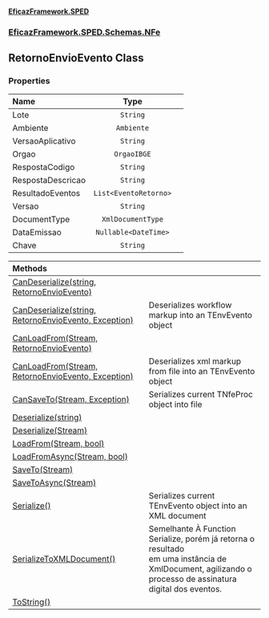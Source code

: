 #### [EficazFramework.SPED](EficazFrameworkSPED.md 'EficazFramework SPED')
### [EficazFramework.SPED.Schemas.NFe](EficazFramework.SPED.Schemas.NFe.md 'EficazFramework.SPED.Schemas.NFe')

## RetornoEnvioEvento Class
### Properties

| Name | Type | |
| :--- | :---: | :--- |
| Lote | `String` |  |
| Ambiente | `Ambiente` |  |
| VersaoAplicativo | `String` |  |
| Orgao | `OrgaoIBGE` |  |
| RespostaCodigo | `String` |  |
| RespostaDescricao | `String` |  |
| ResultadoEventos | `List<EventoRetorno>` |  |
| Versao | `String` |  |
| DocumentType | `XmlDocumentType` |  |
| DataEmissao | `Nullable<DateTime>` |  |
| Chave | `String` |  |

| Methods | |
| :--- | :--- |
| [CanDeserialize(string, RetornoEnvioEvento)](EficazFramework.SPED.Schemas.NFe/RetornoEnvioEvento/CanDeserialize(string,RetornoEnvioEvento).md 'EficazFramework.SPED.Schemas.NFe.RetornoEnvioEvento.CanDeserialize(string, EficazFramework.SPED.Schemas.NFe.RetornoEnvioEvento)') | |
| [CanDeserialize(string, RetornoEnvioEvento, Exception)](EficazFramework.SPED.Schemas.NFe/RetornoEnvioEvento/CanDeserialize(string,RetornoEnvioEvento,Exception).md 'EficazFramework.SPED.Schemas.NFe.RetornoEnvioEvento.CanDeserialize(string, EficazFramework.SPED.Schemas.NFe.RetornoEnvioEvento, System.Exception)') | Deserializes workflow markup into an TEnvEvento object |
| [CanLoadFrom(Stream, RetornoEnvioEvento)](EficazFramework.SPED.Schemas.NFe/RetornoEnvioEvento/CanLoadFrom(Stream,RetornoEnvioEvento).md 'EficazFramework.SPED.Schemas.NFe.RetornoEnvioEvento.CanLoadFrom(System.IO.Stream, EficazFramework.SPED.Schemas.NFe.RetornoEnvioEvento)') | |
| [CanLoadFrom(Stream, RetornoEnvioEvento, Exception)](EficazFramework.SPED.Schemas.NFe/RetornoEnvioEvento/CanLoadFrom(Stream,RetornoEnvioEvento,Exception).md 'EficazFramework.SPED.Schemas.NFe.RetornoEnvioEvento.CanLoadFrom(System.IO.Stream, EficazFramework.SPED.Schemas.NFe.RetornoEnvioEvento, System.Exception)') | Deserializes xml markup from file into an TEnvEvento object |
| [CanSaveTo(Stream, Exception)](EficazFramework.SPED.Schemas.NFe/RetornoEnvioEvento/CanSaveTo(Stream,Exception).md 'EficazFramework.SPED.Schemas.NFe.RetornoEnvioEvento.CanSaveTo(System.IO.Stream, System.Exception)') | Serializes current TNfeProc object into file |
| [Deserialize(string)](EficazFramework.SPED.Schemas.NFe/RetornoEnvioEvento/Deserialize(string).md 'EficazFramework.SPED.Schemas.NFe.RetornoEnvioEvento.Deserialize(string)') | |
| [Deserialize(Stream)](EficazFramework.SPED.Schemas.NFe/RetornoEnvioEvento/Deserialize(Stream).md 'EficazFramework.SPED.Schemas.NFe.RetornoEnvioEvento.Deserialize(System.IO.Stream)') | |
| [LoadFrom(Stream, bool)](EficazFramework.SPED.Schemas.NFe/RetornoEnvioEvento/LoadFrom(Stream,bool).md 'EficazFramework.SPED.Schemas.NFe.RetornoEnvioEvento.LoadFrom(System.IO.Stream, bool)') | |
| [LoadFromAsync(Stream, bool)](EficazFramework.SPED.Schemas.NFe/RetornoEnvioEvento/LoadFromAsync(Stream,bool).md 'EficazFramework.SPED.Schemas.NFe.RetornoEnvioEvento.LoadFromAsync(System.IO.Stream, bool)') | |
| [SaveTo(Stream)](EficazFramework.SPED.Schemas.NFe/RetornoEnvioEvento/SaveTo(Stream).md 'EficazFramework.SPED.Schemas.NFe.RetornoEnvioEvento.SaveTo(System.IO.Stream)') | |
| [SaveToAsync(Stream)](EficazFramework.SPED.Schemas.NFe/RetornoEnvioEvento/SaveToAsync(Stream).md 'EficazFramework.SPED.Schemas.NFe.RetornoEnvioEvento.SaveToAsync(System.IO.Stream)') | |
| [Serialize()](EficazFramework.SPED.Schemas.NFe/RetornoEnvioEvento/Serialize().md 'EficazFramework.SPED.Schemas.NFe.RetornoEnvioEvento.Serialize()') | Serializes current TEnvEvento object into an XML document |
| [SerializeToXMLDocument()](EficazFramework.SPED.Schemas.NFe/RetornoEnvioEvento/SerializeToXMLDocument().md 'EficazFramework.SPED.Schemas.NFe.RetornoEnvioEvento.SerializeToXMLDocument()') | Semelhante À Function Serialize, porém já retorna o resultado<br/>em uma instância de XmlDocument, agilizando o processo de assinatura<br/>digital dos eventos. |
| [ToString()](EficazFramework.SPED.Schemas.NFe/RetornoEnvioEvento/ToString().md 'EficazFramework.SPED.Schemas.NFe.RetornoEnvioEvento.ToString()') | |
